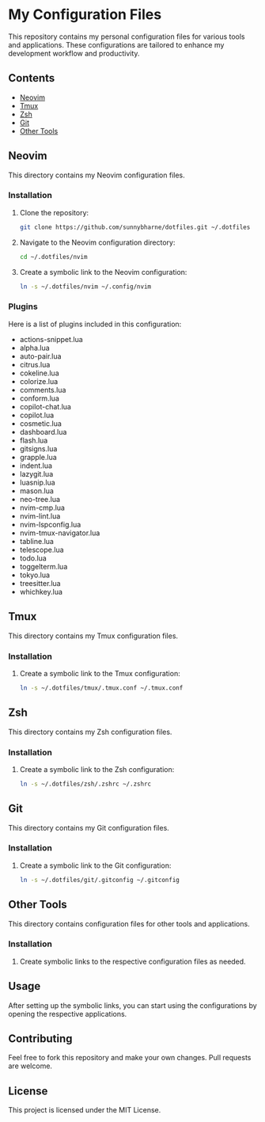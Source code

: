 # My Configuration Files

This repository contains my personal configuration files for various tools and applications. These configurations are tailored to enhance my development workflow and productivity.

## Contents

- [Neovim](#neovim)
- [Tmux](#tmux)
- [Zsh](#zsh)
- [Git](#git)
- [Other Tools](#other-tools)

## Neovim

This directory contains my Neovim configuration files.

### Installation

1. Clone the repository:
    ```sh
    git clone https://github.com/sunnybharne/dotfiles.git ~/.dotfiles
    ```

2. Navigate to the Neovim configuration directory:
    ```sh
    cd ~/.dotfiles/nvim
    ```

3. Create a symbolic link to the Neovim configuration:
    ```sh
    ln -s ~/.dotfiles/nvim ~/.config/nvim
    ```

### Plugins

Here is a list of plugins included in this configuration:
- actions-snippet.lua
- alpha.lua
- auto-pair.lua
- citrus.lua
- cokeline.lua
- colorize.lua
- comments.lua
- conform.lua
- copilot-chat.lua
- copilot.lua
- cosmetic.lua
- dashboard.lua
- flash.lua
- gitsigns.lua
- grapple.lua
- indent.lua
- lazygit.lua
- luasnip.lua
- mason.lua
- neo-tree.lua
- nvim-cmp.lua
- nvim-lint.lua
- nvim-lspconfig.lua
- nvim-tmux-navigator.lua
- tabline.lua
- telescope.lua
- todo.lua
- toggelterm.lua
- tokyo.lua
- treesitter.lua
- whichkey.lua

## Tmux

This directory contains my Tmux configuration files.

### Installation

1. Create a symbolic link to the Tmux configuration:
    ```sh
    ln -s ~/.dotfiles/tmux/.tmux.conf ~/.tmux.conf
    ```

## Zsh

This directory contains my Zsh configuration files.

### Installation

1. Create a symbolic link to the Zsh configuration:
    ```sh
    ln -s ~/.dotfiles/zsh/.zshrc ~/.zshrc
    ```

## Git

This directory contains my Git configuration files.

### Installation

1. Create a symbolic link to the Git configuration:
    ```sh
    ln -s ~/.dotfiles/git/.gitconfig ~/.gitconfig
    ```

## Other Tools

This directory contains configuration files for other tools and applications.

### Installation

1. Create symbolic links to the respective configuration files as needed.

## Usage

After setting up the symbolic links, you can start using the configurations by opening the respective applications.

## Contributing

Feel free to fork this repository and make your own changes. Pull requests are welcome.

## License

This project is licensed under the MIT License.
